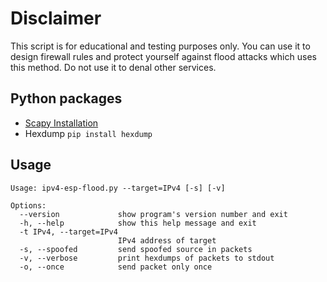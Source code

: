 # Disclaimer
This script is for educational and testing purposes only. You can use it to design firewall rules and protect yourself against flood attacks which uses this method. Do not use it to denal other services.

## Python packages
- [Scapy Installation](http://www.secdev.org/projects/scapy/doc/installation.html)
- Hexdump `pip install hexdump`

## Usage
```
Usage: ipv4-esp-flood.py --target=IPv4 [-s] [-v]

Options:
  --version             show program's version number and exit
  -h, --help            show this help message and exit
  -t IPv4, --target=IPv4
                        IPv4 address of target
  -s, --spoofed         send spoofed source in packets
  -v, --verbose         print hexdumps of packets to stdout
  -o, --once            send packet only once
```
